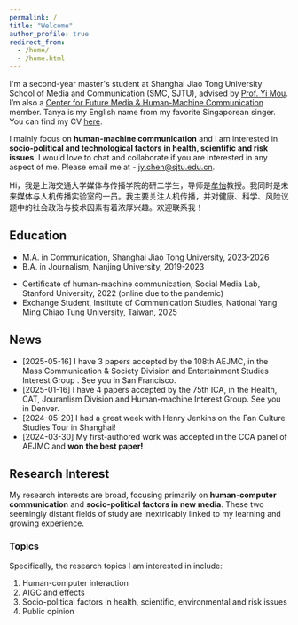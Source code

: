 ```yaml
---
permalink: /
title: "Welcome"
author_profile: true
redirect_from: 
  - /home/
  - /home.html
---
```


I'm a second-year master's student at Shanghai Jiao Tong University School of Media and Communication (SMC, SJTU), advised by [Prof. Yi Mou](https://cfmhmc.github.io/yimou.github.io/). I’m also a [Center for Future Media & Human-Machine Communication](https://cfmhmc.github.io/) member. Tanya is my English name from my favorite Singaporean singer. You can find my CV [here](../assets/CV_JunyiChen250519).

I mainly focus on **human-machine communication** and I am interested in **socio-political and technological factors in health, scientific and risk issues**. I would love to chat and collaborate if you are interested in any aspect of me. Please email me at - jy.chen@sjtu.edu.cn.

Hi，我是上海交通大学媒体与传播学院的研二学生，导师是[牟怡](https://cfmhmc.github.io/yimou.github.io/)教授。我同时是未来媒体与人机传播实验室的一员。我主要关注人机传播，并对健康、科学、风险议题中的社会政治与技术因素有着浓厚兴趣。<span class="text-red">欢迎联系我！</span>

## Education
- M.A. in Communication, Shanghai Jiao Tong University, 2023-2026
- B.A. in Journalism, Nanjing University, 2019-2023

* Certificate of human-machine communication, Social Media Lab, Stanford University, 2022 (online due to the pandemic)
* Exchange Student, Institute of Communication Studies, National Yang Ming Chiao Tung University, Taiwan, 2025

## News
* [2025-05-16] I have 3 papers accepted by the 108th AEJMC, in the Mass Communication & Society Division and Entertainment Studies Interest Group . See you in San Francisco.
* [2025-01-16] I have 4 papers accepted by the 75th ICA, in the Health, CAT, Jouranlism Division and Human-machine Interest Group. See you in Denver.
* [2024-05-20]  I had a great week with Henry Jenkins on the Fan Culture Studies Tour in Shanghai!
* [2024-03-30]  My first-authored work was accepted in the CCA panel of AEJMC and **won the best paper!** 

## Research Interest
My research interests are broad, focusing primarily on **human-computer communication** and **socio-political factors in new media**. These two seemingly distant fields of study are inextricably linked to my learning and growing experience.

### Topics
Specifically, the research topics I am interested in include:
1. Human-computer interaction
2. AIGC and effects
3. Socio-political factors in health, scientific, environmental and risk issues
4. Public opinion

